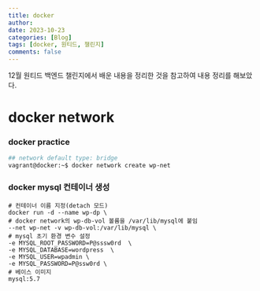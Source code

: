 ```yaml
---
title: docker
author:
date: 2023-10-23
categories: [Blog]
tags: [docker, 원티드, 챌린지]
comments: false
---
```


12월 원티드 백엔드 챌린지에서 배운 내용을 정리한 것을 참고하여 내용 정리를 해보았다.



# docker network

### docker practice


```bash
## network default type: bridge
vagrant@docker:~$ docker network create wp-net
```

### docker mysql 컨테이너 생성

```Docker
# 컨테이너 이름 지정(detach 모드)
docker run -d --name wp-dp \
# docker network의 wp-db-vol 볼륨을 /var/lib/mysql에 붙임
--net wp-net -v wp-db-vol:/var/lib/mysql \
# mysql 초기 환경 변수 설정
-e MYSQL_ROOT_PASSWORD=P@sssw0rd  \
-e MYSQL_DATABASE=wordpress  \
-e MYSQL_USER=wpadmin \ 
-e MYSQL_PASSWORD=P@ssw0rd \
# 베이스 이미지
mysql:5.7
```






